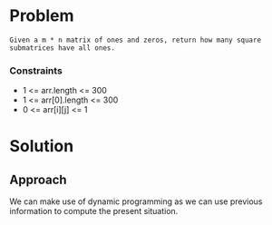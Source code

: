 # Problem
    Given a m * n matrix of ones and zeros, return how many square submatrices have all ones.

### Constraints
- 1 <= arr.length <= 300
- 1 <= arr[0].length <= 300
- 0 <= arr[i][j] <= 1

# Solution

## Approach
We can make use of dynamic programming as we can use previous information to compute the present situation.
